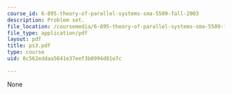 ```yaml
---
course_id: 6-895-theory-of-parallel-systems-sma-5509-fall-2003
description: Problem set.
file_location: /coursemedia/6-895-theory-of-parallel-systems-sma-5509-fall-2003/8c562eddaa5641e37eef3b0994d81e7c_ps3.pdf
file_type: application/pdf
layout: pdf
title: ps3.pdf
type: course
uid: 8c562eddaa5641e37eef3b0994d81e7c

---
```

None